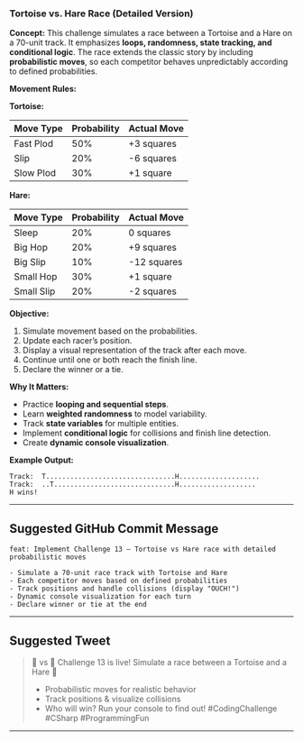 ﻿### Tortoise vs. Hare Race (Detailed Version)

**Concept:**
This challenge simulates a race between a Tortoise and a Hare on a 70-unit track. It emphasizes **loops, randomness, state tracking, and conditional logic**. The race extends the classic story by including **probabilistic moves**, so each competitor behaves unpredictably according to defined probabilities.

**Movement Rules:**

**Tortoise:**

| Move Type | Probability | Actual Move |
| --------- | ----------- | ----------- |
| Fast Plod | 50%         | +3 squares  |
| Slip      | 20%         | -6 squares  |
| Slow Plod | 30%         | +1 square   |

**Hare:**

| Move Type  | Probability | Actual Move |
| ---------- | ----------- | ----------- |
| Sleep      | 20%         | 0 squares   |
| Big Hop    | 20%         | +9 squares  |
| Big Slip   | 10%         | -12 squares |
| Small Hop  | 30%         | +1 square   |
| Small Slip | 20%         | -2 squares  |

**Objective:**

1. Simulate movement based on the probabilities.
2. Update each racer’s position.
3. Display a visual representation of the track after each move.
5. Continue until one or both reach the finish line.
6. Declare the winner or a tie.

**Why It Matters:**

* Practice **looping and sequential steps**.
* Learn **weighted randomness** to model variability.
* Track **state variables** for multiple entities.
* Implement **conditional logic** for collisions and finish line detection.
* Create **dynamic console visualization**.

**Example Output:**

```
Track:  T................................H....................
Track:  ..T..............................H...................
H wins!
```

---

## Suggested GitHub Commit Message

```
feat: Implement Challenge 13 – Tortoise vs Hare race with detailed probabilistic moves

- Simulate a 70-unit race track with Tortoise and Hare
- Each competitor moves based on defined probabilities
- Track positions and handle collisions (display "OUCH!")
- Dynamic console visualization for each turn
- Declare winner or tie at the end
```

---

## Suggested Tweet

> 🐢 vs 🐇 Challenge 13 is live!
> Simulate a race between a Tortoise and a Hare 🏁
>
> * Probabilistic moves for realistic behavior
> * Track positions & visualize collisions
> * Who will win? Run your console to find out! #CodingChallenge #CSharp #ProgrammingFun

---
